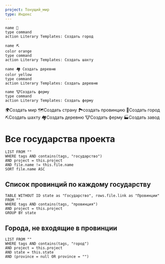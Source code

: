 ```yaml
---
project: Тонущий_мир
type: Индекс
---
```


  
<div class="button-row">

```button
name 🏰
type command
action Literary Templates: Создать город
```

```button
name ⛏️ 
color orange
type command
action Literary Templates: Создать шахту
```
```button
name 🏘️ Создать деревню
color yellow
type command
action Literary Templates: Создать деревню
```
```button
name 🐮Создать ферму
type command
action Literary Templates: Создать ферму
```

</div>

🌍Создать мир
🗺Создать страну
🏞️создать провинцию
🏰Создать город
⛏️Создать шахту
🏘️Создать деревню
🐮Создать ферму
🏭Создать завод



# Все государства проекта

```dataview
LIST FROM ""
WHERE tags AND contains(tags, "государство")
AND project = this.project
AND file.name != this.file.name
SORT file.name ASC
```

## Список провинций по каждому государству
  
```dataview
TABLE WITHOUT ID state as "Государство", rows.file.link as "Провинции"
FROM ""
WHERE tags AND contains(tags, "провинция")
AND project = this.project
GROUP BY state
```

## Города, не входящие в провинции

```dataview
LIST FROM ""
WHERE tags AND contains(tags, "город")
AND project = this.project
AND state = this.state
AND (province = null OR province = "")
```

